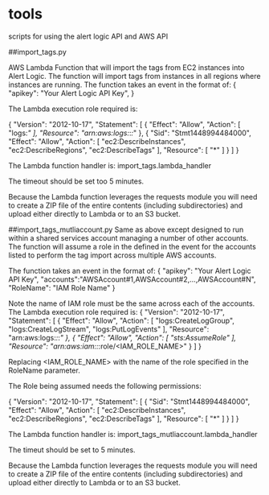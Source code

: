 # tools
scripts for using the alert logic API and AWS API


##import_tags.py

AWS Lambda Function that will import the tags from EC2 instances into Alert Logic.  The function will import tags from instances in all regions where instances are running.
The function takes an event in the format of:
{
  "apikey": "Your Alert Logic API Key",
}

The Lambda execution role required is:


{
    "Version": "2012-10-17",
    "Statement": [
        {
            "Effect": "Allow",
            "Action": [
                "logs:*"
            ],
            "Resource": "arn:aws:logs:*:*:*"
        },
        {
            "Sid": "Stmt1448994484000",
            "Effect": "Allow",
            "Action": [
                "ec2:DescribeInstances",
                "ec2:DescribeRegions",
                "ec2:DescribeTags"
            ],
            "Resource": [
                "*"
            ]
        }
    ]
}

The Lambda function handler is: import_tags.lambda_handler

The timeout should be set too 5 minutes.

Because the Lambda function leverages the requests module you will need to create a ZIP file of the entire contents (including subdirectories) and upload either directly to Lambda or to an S3 bucket.

##import_tags_mutliaccount.py
Same as above except designed to run within a shared services account managing a number of other accounts.  The function will assume a role in the defined in the event for the accounts listed to perform the tag import across multiple AWS accounts.

The function takes an event in the format of:
{
  "apikey": "Your Alert Logic API Key",
  "accounts":"AWSAccount#1,AWSAccount#2,...,AWSAccount#N",
  "RoleName": "IAM Role Name"
}

Note the name of IAM role must be the same across each of the accounts.  The Lambda execution role required is:
{
    "Version": "2012-10-17",
    "Statement": [
        {
            "Effect": "Allow",
            "Action": [
                "logs:CreateLogGroup",
                "logs:CreateLogStream",
                "logs:PutLogEvents"
            ],
            "Resource": "arn:aws:logs:*:*:*"
        },
        {
            "Effect": "Allow",
            "Action": [
                "sts:AssumeRole"
            ],
            "Resource": "arn:aws:iam::*:role/<IAM_ROLE_NAME>"
        }
    ]
}

Replacing <IAM_ROLE_NAME> with the name of the role specified in the RoleName parameter.


The Role being assumed needs the following permissions:

{
    "Version": "2012-10-17",
    "Statement": [
        {
            "Sid": "Stmt1448994484000",
            "Effect": "Allow",
            "Action": [
                "ec2:DescribeInstances",
                "ec2:DescribeRegions",
                "ec2:DescribeTags"
            ],
            "Resource": [
                "*"
            ]
        }
    ]
}



The Lambda function handler is: import_tags_mutliaccount.lambda_handler

The timeut should be set to 5 minutes.  

Because the Lambda function leverages the requests module you will need to create a ZIP file of the entire contents (including subdirectories) and upload either directly to Lambda or to an S3 bucket.

